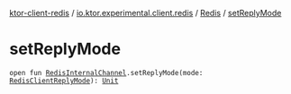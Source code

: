 [ktor-client-redis](../../index.md) / [io.ktor.experimental.client.redis](../index.md) / [Redis](index.md) / [setReplyMode](./set-reply-mode.md)

# setReplyMode

`open fun `[`RedisInternalChannel`](../-redis-internal-channel.md)`.setReplyMode(mode: `[`RedisClientReplyMode`](../-redis-client-reply-mode/index.md)`): `[`Unit`](https://kotlinlang.org/api/latest/jvm/stdlib/kotlin/-unit/index.html)